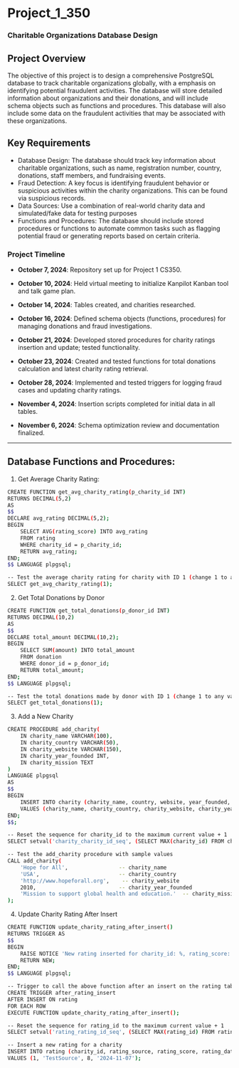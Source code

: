 # Project_1_350

### Charitable Organizations Database Design

## Project Overview

The objective of this project is to design a comprehensive PostgreSQL database to track charitable organizations globally, with a emphasis on identifying potential fraudulent activities. The database will store detailed information about organizations and their donations, and will include schema objects such as functions and procedures. This database will also include some data on the fraudulent activities that may be associated with these organizations.

## Key Requirements

- Database Design: The database should track key information about charitable organizations, such as name, registration number, country, donations, staff members, and fundraising events.
- Fraud Detection: A key focus is identifying fraudulent behavior or suspicious activities within the charity organizations. This can be found via suspicious records.
- Data Sources: Use a combination of real-world charity data and simulated/fake data for testing purposes
- Functions and Procedures: The database should include stored procedures or functions to automate common tasks such as flagging potential fraud or generating reports based on certain criteria.

### Project Timeline
- **October 7, 2024**: Repository set up for Project 1 CS350.  

- **October 10, 2024**: Held virtual meeting to initialize Kanpilot Kanban tool and talk game plan.

- **October 14, 2024**: Tables created, and charities researched.  

- **October 16, 2024**: Defined schema objects (functions, procedures) for managing donations and fraud investigations.  

- **October 21, 2024**: Developed stored procedures for charity ratings insertion and update; tested functionality.  

- **October 23, 2024**: Created and tested functions for total donations calculation and latest charity rating retrieval.  

- **October 28, 2024**: Implemented and tested triggers for logging fraud cases and updating charity ratings.  

- **November 4, 2024**: Insertion scripts completed for initial data in all tables.  

- **November 6, 2024**: Schema optimization review and documentation finalized.  

---

## Database Functions and Procedures:

1. Get Average Charity Rating:

```bash
CREATE FUNCTION get_avg_charity_rating(p_charity_id INT)
RETURNS DECIMAL(5,2)
AS
$$
DECLARE avg_rating DECIMAL(5,2);
BEGIN
    SELECT AVG(rating_score) INTO avg_rating
    FROM rating
    WHERE charity_id = p_charity_id;
    RETURN avg_rating;
END;
$$ LANGUAGE plpgsql;
```

```bash
-- Test the average charity rating for charity with ID 1 (change 1 to any valid charity ID)
SELECT get_avg_charity_rating(1);
```

2. Get Total Donations by Donor

```bash
CREATE FUNCTION get_total_donations(p_donor_id INT)
RETURNS DECIMAL(10,2)
AS
$$
DECLARE total_amount DECIMAL(10,2);
BEGIN
    SELECT SUM(amount) INTO total_amount
    FROM donation
    WHERE donor_id = p_donor_id;
    RETURN total_amount;
END;
$$ LANGUAGE plpgsql;
```

```bash
-- Test the total donations made by donor with ID 1 (change 1 to any valid donor ID)
SELECT get_total_donations(1);
```

3. Add a New Charity

```bash
CREATE PROCEDURE add_charity(
    IN charity_name VARCHAR(100),
    IN charity_country VARCHAR(50),
    IN charity_website VARCHAR(150),
    IN charity_year_founded INT,
    IN charity_mission TEXT
)
LANGUAGE plpgsql
AS
$$
BEGIN
    INSERT INTO charity (charity_name, country, website, year_founded, mission)
    VALUES (charity_name, charity_country, charity_website, charity_year_founded, charity_mission);
END;
$$;
```

```bash
-- Reset the sequence for charity_id to the maximum current value + 1
SELECT setval('charity_charity_id_seq', (SELECT MAX(charity_id) FROM charity) + 1);
```

```bash
-- Test the add_charity procedure with sample values
CALL add_charity(
    'Hope for All',                -- charity_name
    'USA',                         -- charity_country
    'http://www.hopeforall.org',    -- charity_website
    2010,                          -- charity_year_founded
    'Mission to support global health and education.'  -- charity_mission
);
```

4. Update Charity Rating After Insert

```bash
CREATE FUNCTION update_charity_rating_after_insert()
RETURNS TRIGGER AS
$$
BEGIN
    RAISE NOTICE 'New rating inserted for charity_id: %, rating_score: %', NEW.charity_id, NEW.rating_score;
    RETURN NEW;
END;
$$ LANGUAGE plpgsql;
```

```bash
-- Trigger to call the above function after an insert on the rating table
CREATE TRIGGER after_rating_insert
AFTER INSERT ON rating
FOR EACH ROW
EXECUTE FUNCTION update_charity_rating_after_insert();
```

```bash
-- Reset the sequence for rating_id to the maximum current value + 1
SELECT setval('rating_rating_id_seq', (SELECT MAX(rating_id) FROM rating));
```

```bash
-- Insert a new rating for a charity
INSERT INTO rating (charity_id, rating_source, rating_score, rating_date)
VALUES (1, 'TestSource', 8, '2024-11-07');
```
